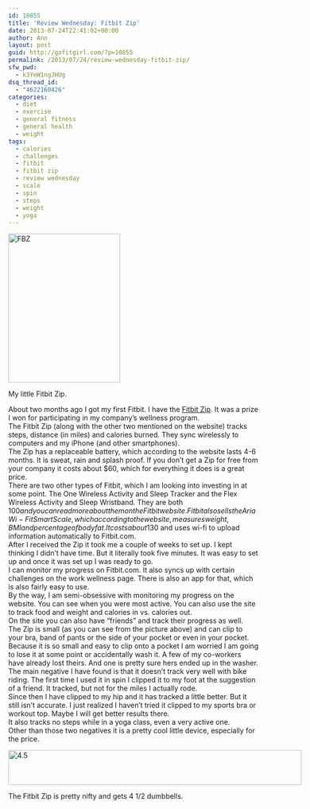 ```yaml
---
id: 10855
title: 'Review Wednesday: Fitbit Zip'
date: 2013-07-24T22:41:02+00:00
author: Ann
layout: post
guid: http://gofitgirl.com/?p=10855
permalink: /2013/07/24/review-wednesday-fitbit-zip/
sfw_pwd:
  - k3YeW1ngJHUg
dsq_thread_id:
  - "4622160426"
categories:
  - diet
  - exercise
  - general fitness
  - general health
  - weight
tags:
  - calories
  - challenges
  - fitbit
  - fitbit zip
  - review wednesday
  - scale
  - spin
  - steps
  - weight
  - yoga
---
```

<div id="attachment_10865" style="width: 235px" class="wp-caption alignleft">
  <a href="http://gofitgirl.com/?attachment_id=10865" rel="attachment wp-att-10865"><img class="size-medium wp-image-10865" alt="FBZ" src="http://gofitgirl.com/wp-content/uploads/2013/07/Fitbit-Zip-e1374675053287-225x300.jpg" width="225" height="300" /></a>
  
  <p class="wp-caption-text">
    My little Fitbit Zip.
  </p>
</div>

  
About two months ago I got my first Fitbit. I have the [Fitbit Zip](http://www.fitbit.com/store). It was a prize I won for participating in my company&#8217;s wellness program.  
The Fitbit Zip (along with the other two mentioned on the website) tracks steps, distance (in miles) and calories burned. They sync wirelessly to computers and my iPhone (and other smartphones).  
The Zip has a replaceable battery, which according to the website lasts 4-6 months. It is sweat, rain and splash proof. If you don&#8217;t get a Zip for free from your company it costs about $60, which for everything it does is a great price.  
There are two other types of Fitbit, which I am looking into investing in at some point. The One Wireless Activity and Sleep Tracker and the Flex Wireless Activity and Sleep Wristband. They are both $100 and you can read more about them on the Fitbit website.  
Fitbit also sells the Aria Wi-Fit Smart Scale, which according to the website, measures weight, BMI and percentage of body fat. It costs about  $130 and uses wi-fi to upload information automatically to Fitbit.com.  
After I received the Zip it took me a couple of weeks to set up. I kept thinking I didn&#8217;t have time. But it literally took five minutes. It was easy to set up and once it was set up I was ready to go.  
I can monitor my progress on Fitbit.com. It also syncs up with certain challenges on the work wellness page. There is also an app for that, which is also fairly easy to use.  
By the way, I am semi-obsessive with monitoring my progress on the website. You can see when you were most active. You can also use the site to track food and weight and calories in vs. calories out.  
On the site you can also have &#8220;friends&#8221; and track their progress as well.  
The Zip is small (as you can see from the picture above) and can clip to your bra, band of pants or the side of your pocket or even in your pocket.  
Because it is so small and easy to clip onto a pocket I am worried I am going to lose it at some point or accidentally wash it. A few of my co-workers have already lost theirs. And one is pretty sure hers ended up in the washer.  
The main negative I have found is that it doesn&#8217;t track very well with bike riding. The first time I used it in spin I clipped it to my foot at the suggestion of a friend. It tracked, but not for the miles I actually rode.  
Since then I have clipped to my hip and it has tracked a little better. But it still isn&#8217;t accurate. I just realized I haven&#8217;t tried it clipped to my sports bra or workout top. Maybe I will get better results there.  
It also tracks no steps while in a yoga class, even a very active one.  
Other than those two negatives it is a pretty cool little device, especially for the price.  


<div id="attachment_10616" style="width: 600px" class="wp-caption aligncenter">
  <a href="http://gofitgirl.com/?attachment_id=10616" rel="attachment wp-att-10616"><img class="size-large wp-image-10616" alt="4.5" src="http://gofitgirl.com/wp-content/uploads/2013/05/4half-1024x123.jpg" width="590" height="70" /></a>
  
  <p class="wp-caption-text">
    The Fitbit Zip is pretty nifty and gets 4 1/2 dumbbells.
  </p>
</div>
